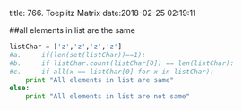 title: 766. Toeplitz Matrix
date:2018-02-25 02:19:11

##all elements in list are the same
```python
listChar = ['z','z','z','z']
#a.     if(len(set(listChar))==1):
#b.     if listChar.count(listChar[0]) == len(listChar):
#c.     if all(x == listChar[0] for x in listChar):
	print "All elements in list are same"
else:
	print "All elements in list are not same"
```